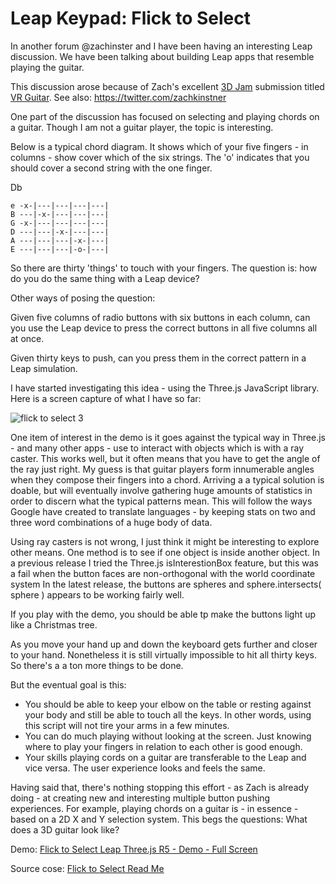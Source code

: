 Leap Keypad: Flick to Select
===

In another forum @zachinster and I have been having an interesting Leap discussion.
We have been talking about building Leap apps that resemble playing the guitar.

This discussion arose because of Zach's excellent [3D Jam]( https://developer.leapmotion.com/3djam) submission titled [VR Guitar]( http://itch.io/jam/leapmotion3djam/rate/39736 ).
See also: https://twitter.com/zachkinstner

One part of the discussion has focused on selecting and playing chords on a guitar.
Though I am not a guitar player, the topic is interesting.

Below is a typical chord diagram. It shows which of your five fingers - in columns - show cover which of the six strings. 
The 'o' indicates that you should cover a second string with the one finger.

Db
```
e -x-|---|---|---|---|
B ---|-x-|---|---|---|
G -x-|---|---|---|---|
D ---|---|-x-|---|---|
A ---|---|---|-x-|---|
E ---|---|---|-o-|---|
```

So there are thirty 'things' to touch with your fingers.
The question is: how do you do the same thing with a Leap device?

Other ways of posing the question:

Given five columns of radio buttons with six buttons in each column, can you use the Leap device to press the correct buttons in all five columns all at once.

Given thirty keys to push, can you press them in the correct pattern in a Leap simulation.

I have started investigating this idea - using the Three.js JavaScript library. Here is a screen capture of what I have so far:

![flick to select 3]( http://jaanga.github.io/gestification-r2/flick-to-select-leap-threejs/images/flick-to-select-03.jpg )

One item of interest in the demo is it goes against the typical way in Three.js - and many other apps - 
use to interact with objects  which is with a ray caster. 
This works well, but it often means that you have to get the angle of the ray just right.
My guess is that guitar players form innumerable angles when they compose their fingers into a chord. 
Arriving a a typical solution is doable, but will eventually involve gathering huge amounts of statistics in order to discern what the typical patterns mean.
This will follow the ways Google have created to translate languages - by keeping stats on two and three word combinations of a huge body of data. 

Using ray casters is not wrong, I just think it might be interesting to explore other means. 
One method is to see if one object is inside another object. 
In a previous release I tried the Three.js isInterestionBox feature, but this was a fail when the button faces are non-orthogonal with the world coordinate system 
In the latest release, the buttons are spheres and sphere.intersects( sphere ) appears to be working fairly well.

If you play with the demo, you should be able tp make the buttons light up like a Christmas tree.

As you move your hand up and down the keyboard gets further and closer to your hand.
Nonetheless it is still virtually impossible to hit all thirty keys.
So there's a a ton more things to be done.

But the eventual goal is this: 

* You should be able to keep your elbow on the table or resting against your body and still be able to touch all the keys.
In other words, using this script will not tire your arms in a few minutes.
* You can do much playing without looking at the screen. Just knowing where to play your fingers in relation to each other is good enough.
* Your skills playing cords on a guitar are transferable to the Leap and vice versa. The user experience looks and feels the same.

Having said that, there's nothing stopping this effort - as Zach is already doing - at creating new and interesting multiple button pushing experiences.
For example, playing chords on a guitar is - in essence - based on a 2D X and Y selection system.
This begs the questions: What does a 3D guitar look like?

Demo: [Flick to Select Leap Three.js R5 - Demo - Full Screen]( http://jaanga.github.io/gestification-r2/flick-to-select-leap-threejs/r5-spheres/flick-to-select-leap-threejs-r5.html)

Source cose: [ Flick to Select Read Me]( http://jaanga.github.io/gestification-r2/flick-to-select-leap-threejs/ )






  
